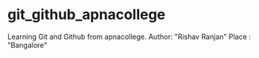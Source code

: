 # git_github_apnacollege
Learning Git and Github from apnacollege.
Author: "Rishav Ranjan"
Place : "Bangalore"
